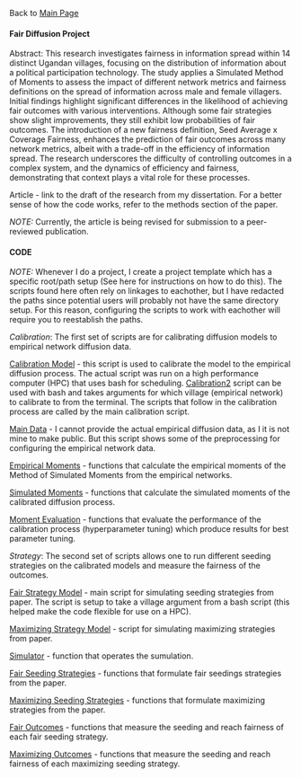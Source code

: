 Back to [Main Page](https://github.com/jsachs802/research_overview/blob/main/README.md)

#### Fair Diffusion Project

Abstract: This research investigates fairness in information spread within 14 distinct Ugandan villages, focusing on the distribution of information about a political participation technology. The study applies a Simulated Method of Moments to assess the impact of different network metrics and fairness definitions on the spread of information across male and female villagers. Initial findings highlight significant differences in the likelihood of achieving fair outcomes with various interventions. Although some fair strategies show slight improvements, they still exhibit low probabilities of fair outcomes. The introduction of a new fairness definition, Seed Average x Coverage Fairness, enhances the prediction of fair outcomes across many network metrics, albeit with a trade-off in the efficiency of information spread. The research underscores the difficulty of controlling outcomes in a complex system, and the dynamics of efficiency and fairness, demonstrating that context plays a vital role for these processes.

Article - link to the draft of the research from my dissertation. For a better sense of how the code works, refer to the methods section of the paper.

_NOTE:_ Currently, the article is being revised for submission to a peer-reviewed publication. 

#### CODE 

_NOTE:_ Whenever I do a project, I create a project template which has a specific root/path setup (See here for instructions on how to do this). The scripts found here often rely on linkages to eachother, but I have redacted the paths since potential users will probably not have the same directory setup. For this reason, configuring the scripts to work with eachother will require you to reestablish the paths.  

_Calibration_: The first set of scripts are for calibrating diffusion models to empirical network diffusion data.

[Calibration Model](https://github.com/jsachs802/research_overview/blob/main/fair_diffusion/CALIBRATION_DIFFUSION_SIM.R) - this script is used to calibrate the model to the empirical diffusion process. The actual script was run on a high performance computer (HPC) that uses bash for scheduling. [Calibration2](https://github.com/jsachs802/research_overview/blob/main/fair_diffusion/CALIBRATION_DIFFUSION_SIM_Com_Args.R) script can be used with bash and takes arguments for which village (empirical network) to calibrate to from the terminal. The scripts that follow in the calibration process are called by the main calibration script.

[Main Data](https://github.com/jsachs802/research_overview/blob/main/fair_diffusion/MAIN_DATA_PAGE.R) - I cannot provide the actual empirical diffusion data, as I it is not mine to make public. But this script shows some of the preprocessing for configuring the empirical network data. 

[Empirical Moments](https://github.com/jsachs802/research_overview/blob/main/fair_diffusion/EMPIRICAL_MOMENTS.R) - functions that calculate the empirical moments of the Method of Simulated Moments from the empirical networks. 

[Simulated Moments](https://github.com/jsachs802/research_overview/blob/main/fair_diffusion/MOMENT_FUNCTIONS_E.R) - functions that calculate the simulated moments of the calibrated diffusion process.

[Moment Evaluation](https://github.com/jsachs802/research_overview/blob/main/fair_diffusion/MOMENT_EVAL_FUNCTIONS_E.R) - functions that evaluate the performance of the calibration process (hyperparameter tuning) which produce results for best parameter tuning.

_Strategy_: The second set of scripts allows one to run different seeding strategies on the calibrated models and measure the fairness of the outcomes.

[Fair Strategy Model](https://github.com/jsachs802/research_overview/blob/main/fair_diffusion/STRATEGY_MODEL_FAIR_Com_Args.R) - main script for simulating seeding strategies from paper. The script is setup to take a village argument from a bash script (this helped make the code flexible for use on a HPC). 

[Maximizing Strategy Model](https://github.com/jsachs802/research_overview/blob/main/fair_diffusion/STRATEGY_MODEL_MAX.R) - script for simulating maximizing strategies from paper.

[Simulator](https://github.com/jsachs802/research_overview/blob/main/fair_diffusion/SIMULATOR_FN_FINAL.R) - function that operates the sumulation. 

[Fair Seeding Strategies](https://github.com/jsachs802/research_overview/blob/main/fair_diffusion/SEEDING_FN_FAIR_v.3.R) - functions that formulate fair seedings strategies from the paper.

[Maximizing Seeding Strategies](https://github.com/jsachs802/research_overview/blob/main/fair_diffusion/STRATEGY_MODEL_MAX.R) - functions that formulate maximizing strategies from the paper.

[Fair Outcomes](https://github.com/jsachs802/research_overview/blob/main/fair_diffusion/FAIR_OUTCOMES_v.3.R) - functions that measure the seeding and reach fairness of each fair seeding strategy.

[Maximizing Outcomes](https://github.com/jsachs802/research_overview/blob/main/fair_diffusion/MAX_OUTCOMES_ext.R) - functions that measure the seeding and reach fairness of each maximizing seeding strategy.


